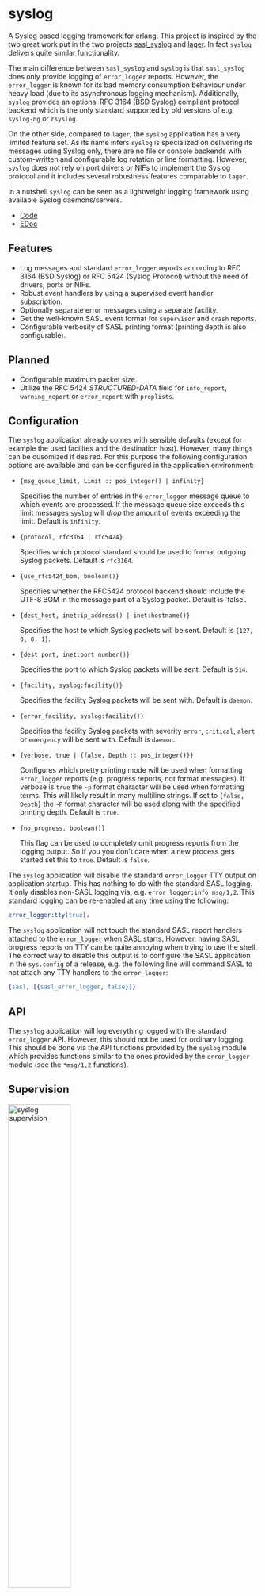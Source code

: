 syslog
======

A Syslog based logging framework for erlang. This project is inspired by the
two great work put in the two projects
[sasl_syslog](http://github.com/travelping/sasl_syslog) and
[lager](http://github.com/basho/lager). In fact `syslog` delivers quite
similar functionality.

The main difference between `sasl_syslog` and `syslog` is that `sasl_syslog`
does only provide logging of `error_logger` reports. However, the `error_logger`
is known for its bad memory consumption behaviour under heavy load (due to its
asynchronous logging mechanism). Additionally, `syslog` provides an optional
RFC 3164 (BSD Syslog) compliant protocol backend which is the only standard
supported by old versions of e.g. `syslog-ng` or `rsyslog`.

On the other side, compared to `lager`, the `syslog` application has a very
limited feature set. As its name infers `syslog` is specialized on delivering
its messages using Syslog only, there are no file or console backends with
custom-written and configurable log rotation or line formatting. However,
`syslog` does not rely on port drivers or NIFs to implement the Syslog protocol
and it includes several robustness features comparable to `lager`.

In a nutshell `syslog` can be seen as a lightweight logging framework using
available Syslog daemons/servers.

* [Code](http://github.com/schlagert/syslog)
* [EDoc](http://schlagert.github.com/syslog)

Features
--------

* Log messages and standard `error_logger` reports according to RFC 3164
  (BSD Syslog) or RFC 5424 (Syslog Protocol) without the need of drivers, ports
  or NIFs.
* Robust event handlers by using a supervised event handler subscription.
* Optionally separate error messages using a separate facility.
* Get the well-known SASL event format for `supervisor` and `crash` reports.
* Configurable verbosity of SASL printing format (printing depth is also
  configurable).

Planned
-------

* Configurable maximum packet size.
* Utilize the RFC 5424 _STRUCTURED-DATA_ field for `info_report`,
  `warning_report` or `error_report` with `proplists`.

Configuration
-------------

The `syslog` application already comes with sensible defaults (except for
example the used facilites and the destination host). However, many things can
be cusomized if desired. For this purpose the following configuration options
are available and can be configured in the application environment:

* `{msg_queue_limit, Limit :: pos_integer() | infinity}`

  Specifies the number of entries in the `error_logger` message queue to which
  events are processed. If the message queue size exceeds this limit messages
  `syslog` will _drop_ the amount of events exceeding the limit. Default is
  `infinity`.

* `{protocol, rfc3164 | rfc5424}`

  Specifies which protocol standard should be used to format outgoing Syslog
  packets. Default is `rfc3164`.

* `{use_rfc5424_bom, boolean()}`

  Specifies whether the RFC5424 protocol backend should include the UTF-8 BOM
  in the message part of a Syslog packet. Default is `false'.

* `{dest_host, inet:ip_address() | inet:hostname()}`

  Specifies the host to which Syslog packets will be sent. Default is
  `{127, 0, 0, 1}`.

* `{dest_port, inet:port_number()}`

  Specifies the port to which Syslog packets will be sent. Default is `514`.

* `{facility, syslog:facility()}`

  Specifies the facility Syslog packets will be sent with. Default is `daemon`.

* `{error_facility, syslog:facility()}`

  Specifies the facility Syslog packets with severity `error`, `critical`,
  `alert` or `emergency` will be sent with. Default is `daemon`.

* `{verbose, true | {false, Depth :: pos_integer()}}`

  Configures which pretty printing mode will be used when formatting
  `error_logger` reports (e.g. progress reports, not format messages). If
  verbose is `true` the `~p` format character will be used when formatting
  terms. This will likely result in many multiline strings. If set to
  `{false, Depth}` the `~P` format character will be used along with the
  specified printing depth. Default is `true`.

* `{no_progress, boolean()}`

  This flag can be used to completely omit progress reports from the logging
  output. So if you you don't care when a new process gets started set this to
  `true`. Default is `false`.

The `syslog` application will disable the standard `error_logger` TTY output on
application startup. This has nothing to do with the standard SASL logging. It
only disables non-SASL logging via, e.g. `error_logger:info_msg/1,2`. This
standard logging can be re-enabled at any time using the following:
```erlang
error_logger:tty(true).
```

The `syslog` application will not touch the standard SASL report handlers
attached to the `error_logger` when SASL starts. However, having SASL progress
reports on TTY can be quite annoying when trying to use the shell. The correct
way to disable this output is to configure the SASL application in the
`sys.config` of a release, e.g. the following line will command SASL to not
attach any TTY handlers to the `error_logger`:
```erlang
{sasl, [{sasl_error_logger, false}]}
```

API
---

The `syslog` application will log everything logged with the standard
`error_logger` API. However, this should not be used for ordinary logging.
This should be done via the API functions provided by the `syslog` module
which provides functions similar to the ones provided by the `error_logger`
module (see the `*msg/1,2` functions).

Supervision
-----------

<img src="http://schlagert.github.com/syslog/syslog.svg" width="50%" alt="syslog supervision"/>

For curiosity, the above illustration shows the very simple supervision
hierarchy used by the `syslog` application.
